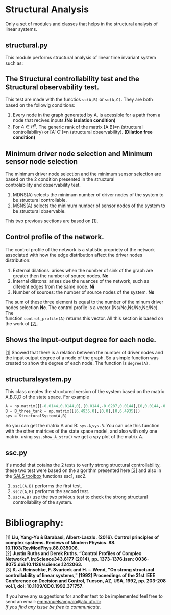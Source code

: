 # Structural Analysis
Only a set of modules and classes that helps in the structural analysis of linear systems.
## structural.py
This module performs structural analysis of linear time invariant system such as:

  ## The Structural controllability test and the Structural observability test.
  This test are made with the functios `sc(A,B)` or `so(A,C)`. They are both based on the followig conditions:
  
   1. Every node in the graph generated by A, is acessible for a path from a node that recives inputs.**(No isolation condition)**
   2. For $A \in R^n$. The generic rank of the matrix [A B]=n (structural controllabiliry) or [A' C']=n (structural observability). **(Dilation free condition)**
 
  ## Minimum driver node selection and Minimum sensor node selection
  The minimum driver node selection and the minimum sensor selection are based on the 2 condition presented in the structural     
  controlability and observability test.
  
   1. MDNS(A) selects the minimum number of driver nodes of the system to be structural controllable.
   2. MSNS(A) selects the minimum number of sensor nodes of the system to be structural observable.
   
   This two previous sections are based on [[1]](#1).
   
  ## Control profile of the network.
  The control profile of the network is a statistic propriety of the network associated with how the edge distribution affect the driver nodes distribution:  
  1. External dilations: arises when the number of sink of the graph are greater then the number of source nodes. **Ne** 
  2. Internal dilatons:  arises due the nuances of the network, such as diferent edges from the same node. **Ni** 
  3. Number of sources:  the number of source nodes of the system. **Ns**
  
  The sum of these three element is equal to the number of the minum driver nodes selection **Nc**. The control profile is a vector (Ns/Nc,Ns/Nc,Ne/Nc). The      
  function ``control_profile(A)`` returns this vector.
  All this section is based on the work of [[2]](#2).
    
  ## Shows the input-output degree for each node.
  [[1]](#1) Showed that there is a relation between the number of driver nodes and the input output degree of a node of the graph. So a simple function was 
  created to show the degree of each node. The function is `degree(A)`.

  ## structuralsystem.py
  This class creates the structured version of the system based on the matrix A,B,C,D of the state space. For example
  ```python
  A = np.matrix([[-0.0144,0.0144,0],[0.0144,-0.0287,0.0144],[0,0.0144,-0.0206]])
  B = B_three_tank = np.matrix([[6.4935,0],[0,0],[0,6.4935]])
  sys = StructuralSystem(A,B)
  ```
  So you can get the matrix A and B: `sys.A`,`sys.B`. You can use this function with the other matrices of the state space model, and also with only one matrix.
  using `sys.show_A_stru()` we get a spy plot of the matrix A.
  
  ## ssc.py
  It's model that cotains the 2 tests to verify strong structural controllability, these two test were based on the algorithm presented here [[3]](#3) and also in the [SALS toolbox](https://www.mathworks.com/matlabcentral/fileexchange/72648-sals-toolbox) functions ssc1, ssc2.
  1. `ssc1(A,B)` performs the first test.
  2. `ssc2(A,B)` performs the second test.
  3. `ssc(A,B)` use the two privious test to check the strong structural controllability of the system.

# Bibliography:
<a id="1">[1]</a> **Liu, Yang-Yu & Barabasi, Albert-Laszlo. (2016). Control principles of complex systems. Reviews of Modern Physics. 88. 10.1103/RevModPhys.88.035006.**<br>
<a id="2">[2]</a>  **Justin Ruths and Derek Ruths. “Control Profiles of Complex Networks”. In:Science343.6177 (2014), pp. 1373–1376.issn: 0036-8075.doi:10.1126/science.1242063.** <br>
<a id="3">[3]</a> **K. J. Reinschke, F. Svaricek and H. -. Wend, "On strong structural controllability of linear systems," [1992] Proceedings of the 31st IEEE Conference on Decision and Control, Tucson, AZ, USA, 1992, pp. 203-208 vol.1, doi: 10.1109/CDC.1992.371757**. 

If you have any suggestions for another test to be implemented feel free to send an email: emmanuelsampaio@alu.ufc.br<br>
*If you find any issue be free to communicate.*

